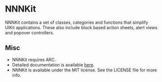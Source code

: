 NNNKit
======

NNNKit contains a set of classes, categories and functions that simplify UIKit applications. These also include block based action sheets, alert views and popover controllers.

Misc
----

* NNNKit requires ARC.
* Detailed documentation is available [here](http://tomazsh.github.com/NNNKit/).
* NNNKit is available under the MIT license. See the LICENSE file for more info.